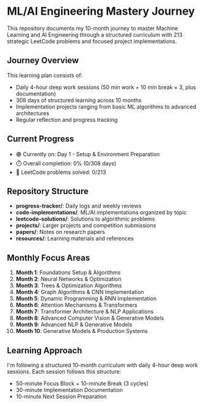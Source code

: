 # ML/AI Engineering Mastery Journey

This repository documents my 10-month journey to master Machine Learning and AI Engineering through a structured curriculum with 213 strategic LeetCode problems and focused project implementations.

## Journey Overview

This learning plan consists of:
- Daily 4-hour deep work sessions (50 min work + 10 min break × 3, plus documentation)
- 308 days of structured learning across 10 months
- Implementation projects ranging from basic ML algorithms to advanced architectures
- Regular reflection and progress tracking

## Current Progress

- 🟢 Currently on: Day 1 - Setup & Environment Preparation
- ⏱️ Overall completion: 0% (0/308 days)
- 🧩 LeetCode problems solved: 0/213

## Repository Structure

- **progress-tracker/**: Daily logs and weekly reviews
- **code-implementations/**: ML/AI implementations organized by topic
- **leetcode-solutions/**: Solutions to algorithmic problems
- **projects/**: Larger projects and competition submissions
- **papers/**: Notes on research papers
- **resources/**: Learning materials and references

## Monthly Focus Areas

1. **Month 1**: Foundations Setup & Algorithms
2. **Month 2**: Neural Networks & Optimization
3. **Month 3**: Trees & Optimization Algorithms
4. **Month 4**: Graph Algorithms & CNN Implementation
5. **Month 5**: Dynamic Programming & RNN Implementation
6. **Month 6**: Attention Mechanisms & Transformers
7. **Month 7**: Transformer Architecture & NLP Applications
8. **Month 8**: Advanced Computer Vision & Generative Models
9. **Month 9**: Advanced NLP & Generative Models
10. **Month 10**: Generative Models & Production Systems

## Learning Approach

I'm following a structured 10-month curriculum with daily 4-hour deep work sessions. Each session follows this structure:
- 50-minute Focus Block + 10-minute Break (3 cycles)
- 30-minute Implementation Documentation
- 10-minute Next Session Preparation


  

